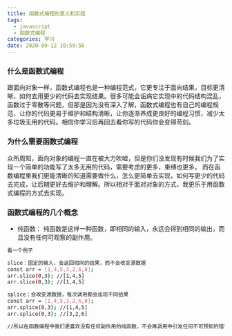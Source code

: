 ```yaml
---
title: 函数式编程的意义和实践
tags:
  - javascript
  - 函数式编程
categories: 学习
date: 2020-09-12 10:59:56
---
```


### 什么是函数式编程

跟面向对象一样，函数式编程也是一种编程范式，它更专注于面向结果，目标更清晰，如何去用更少的代码去实现结果。很多可能会诟病它实现中的代码结构混乱，函数过于零散等问题，但那是因为没有深入了解，函数式编程也有自己的编程规范，让你的代码更易于维护和结构清晰，让你逐渐养成更良好的编程习惯，减少太多垃圾无用的代码。相信你学习后再回去看你写的代码你会变得苛刻。

### 为什么需要函数式编程

众所周知，面向对象的编程一直在被大力吹嘘，但是你们没发现有时候我们为了实现一个简单的功能写了太多无用的代码，需要考虑的更多，束缚也更多。
而在函数编程里我们更能清晰的知道需要做什么，怎么更简单去实现，如何写更少的代码去完成，让后期更好去维护和理解。所以相对于面对对象的方式，我更乐于用函数式编程的方式去实现。

### 函数式编程的几个概念

- 纯函数： 纯函数是这样一种函数，即相同的输入，永远会得到相同的输出，而且没有任何可观察的副作用。

```bash
看一个例子

slice：固定的输入，会返回相同的结果，而不会改变源数据
const arr = [1,4,5,3,2,6,8];
arr.slice(0,3); //[1,4,5]
arr.slice(0,3); //[1,4,5]

splice：会改变源数据，每次调用都会出现不同结果
const arr = [1,4,5,3,2,6,8];
arr.splice(0,3); //[1,4,5]
arr.splice(0,3); //[3,2,6]

//所以在函数编程中我们更喜欢没有任何副作用的纯函数，不会再调用中引发任何不可预知的错误

```
